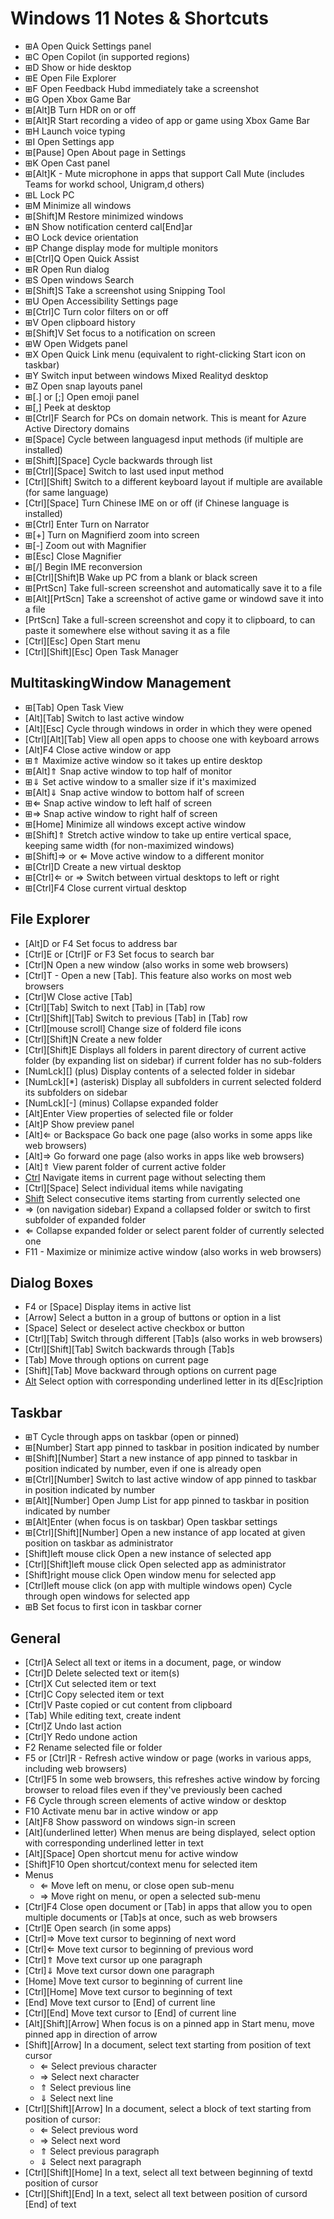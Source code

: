 # Windows 11 Notes & Shortcuts

- ⊞A Open Quick Settings panel
- ⊞C Open Copilot (in supported regions)
- ⊞D Show or hide desktop
- ⊞E Open File Explorer
- ⊞F Open Feedback Hubd immediately take a screenshot
- ⊞G Open Xbox Game Bar
- ⊞[Alt]B Turn HDR on or off
- ⊞[Alt]R Start recording a video of app or game using Xbox Game Bar
- ⊞H Launch voice typing
- ⊞I Open Settings app
- ⊞[Pause] Open About page in Settings
- ⊞K Open Cast panel
- ⊞[Alt]K - Mute microphone in apps that support Call Mute (includes Teams for workd school, Unigram,d others)
- ⊞L Lock PC
- ⊞M Minimize all windows
- ⊞[Shift]M Restore minimized windows
- ⊞N Show notification centerd cal[End]ar
- ⊞O Lock device orientation
- ⊞P Change display mode for multiple monitors
- ⊞[Ctrl]Q Open Quick Assist
- ⊞R Open Run dialog
- ⊞S Open windows Search
- ⊞[Shift]S Take a screenshot using Snipping Tool
- ⊞U Open Accessibility Settings page
- ⊞[Ctrl]C Turn color filters on or off
- ⊞V Open clipboard history
- ⊞[Shift]V Set focus to a notification on screen
- ⊞W Open Widgets panel
- ⊞X Open Quick Link menu (equivalent to right-clicking Start icon on taskbar)
- ⊞Y Switch input between windows Mixed Realityd desktop
- ⊞Z Open snap layouts panel
- ⊞[.] or [;] Open emoji panel
- ⊞[,] Peek at desktop
- ⊞[Ctrl]F Search for PCs on domain network. This is meant for Azure Active Directory domains
- ⊞[Space] Cycle between languagesd input methods (if multiple are installed)
- ⊞[Shift][Space] Cycle backwards through list
- ⊞[Ctrl][Space] Switch to last used input method
- [Ctrl][Shift] Switch to a different keyboard layout if multiple are available (for same language)
- [Ctrl][Space] Turn Chinese IME on or off (if Chinese language is installed)
- ⊞[Ctrl] Enter Turn on Narrator
- ⊞[+] Turn on Magnifierd zoom into screen
- ⊞[-] Zoom out with Magnifier
- ⊞[Esc] Close Magnifier
- ⊞[/] Begin IME reconversion
- ⊞[Ctrl][Shift]B Wake up PC from a blank or black screen
- ⊞[PrtScn] Take full-screen screenshot and automatically save it to a file
- ⊞[Alt][PrtScn] Take a screenshot of active game or windowd save it into a file
- [PrtScn] Take a full-screen screenshot and copy it to clipboard, to can paste it somewhere else without saving it as a file
- [Ctrl][Esc] Open Start menu
- [Ctrl][Shift][Esc] Open Task Manager

## MultitaskingWindow Management

- ⊞[Tab] Open Task View
- [Alt][Tab] Switch to last active window
- [Alt][Esc] Cycle through windows in order in which they were opened
- [Ctrl][Alt][Tab] View all open apps to choose one with keyboard arrows
- [Alt]F4 Close active window or app
- ⊞⇑ Maximize active window so it takes up entire desktop
- ⊞[Alt]⇑ Snap active window to top half of monitor
- ⊞⇓ Set active window to a smaller size if it's maximized
- ⊞[Alt]⇓ Snap active window to bottom half of screen
- ⊞⇐ Snap active window to left half of screen
- ⊞⇒ Snap active window to right half of screen
- ⊞[Home] Minimize all windows except active window
- ⊞[Shift]⇑ Stretch active window to take up entire vertical space, keeping same width (for non-maximized windows)
- ⊞[Shift]⇒ or ⇐ Move active window to a different monitor
- ⊞[Ctrl]D Create a new virtual desktop
- ⊞[Ctrl]⇐ or ⇒ Switch between virtual desktops to left or right
- ⊞[Ctrl]F4 Close current virtual desktop

## File Explorer

- [Alt]D or F4 Set focus to address bar
- [Ctrl]E or [Ctrl]F or F3 Set focus to search bar
- [Ctrl]N Open a new window (also works in some web browsers)
- [Ctrl]T - Open a new [Tab]. This feature also works on most web browsers
- [Ctrl]W Close active [Tab]
- [Ctrl][Tab] Switch to next [Tab] in [Tab] row
- [Ctrl][Shift][Tab] Switch to previous [Tab] in [Tab] row
- [Ctrl][mouse scroll] Change size of folderd file icons
- [Ctrl][Shift]N Create a new folder
- [Ctrl][Shift]E Displays all folders in parent directory of current active folder (by expanding list on sidebar) if current folder has no sub-folders
- [NumLck][] (plus) Display contents of a selected folder in sidebar
- [NumLck][*] (asterisk) Display all subfolders in current selected folderd its subfolders on sidebar
- [NumLck][-] (minus) Collapse expanded folder
- [Alt]Enter View properties of selected file or folder
- [Alt]P Show preview panel
- [Alt]⇐ or Backspace Go back one page (also works in some apps like web browsers)
- [Alt]⇒ Go forward one page (also works in apps like web browsers)
- [Alt]⇑ View parent folder of current active folder
- [Ctrl](arrow) Navigate items in current page without selecting them
- [Ctrl][Space] Select individual items while navigating
- [Shift](arrow) Select consecutive items starting from currently selected one
- ⇒ (on navigation sidebar) Expand a collapsed folder or switch to first subfolder of expanded folder
- ⇐ Collapse expanded folder or select parent folder of currently selected one
- F11 - Maximize or minimize active window (also works in web browsers)

## Dialog Boxes

- F4 or [Space] Display items in active list
- [Arrow] Select a button in a group of buttons or option in a list
- [Space] Select or deselect active checkbox or button
- [Ctrl][Tab] Switch through different [Tab]s (also works in web browsers)
- [Ctrl][Shift][Tab] Switch backwards through [Tab]s
- [Tab] Move through options on current page
- [Shift][Tab] Move backward through options on current page
- [Alt](letter) Select option with corresponding underlined letter in its d[Esc]ription

## Taskbar

- ⊞T Cycle through apps on taskbar (open or pinned)
- ⊞[Number] Start app pinned to taskbar in position indicated by number
- ⊞[Shift][Number] Start a new instance of app pinned to taskbar in position indicated by number, even if one is already open
- ⊞[Ctrl][Number] Switch to last active window of app pinned to taskbar in position indicated by number
- ⊞[Alt][Number] Open Jump List for app pinned to taskbar in position indicated by number
- ⊞[Alt]Enter (when focus is on taskbar) Open taskbar settings
- ⊞[Ctrl][Shift][Number] Open a new instance of app located at given position on taskbar as administrator
- [Shift]left mouse click Open a new instance of selected app
- [Ctrl][Shift]left mouse click Open selected app as administrator
- [Shift]right mouse click Open window menu for selected app
- [Ctrl]left mouse click (on app with multiple windows open) Cycle through open windows for selected app
- ⊞B Set focus to first icon in taskbar corner

## General

- [Ctrl]A Select all text or items in a document, page, or window
- [Ctrl]D Delete selected text or item(s)
- [Ctrl]X Cut selected item or text
- [Ctrl]C Copy selected item or text
- [Ctrl]V Paste copied or cut content from clipboard
- [Tab] While editing text, create indent
- [Ctrl]Z Undo last action
- [Ctrl]Y Redo undone action
- F2 Rename selected file or folder
- F5 or [Ctrl]R - Refresh active window or page (works in various apps, including web browsers)
- [Ctrl]F5 In some web browsers, this refreshes active window by forcing browser to reload files even if they've previously been cached
- F6 Cycle through screen elements of active window or desktop
- F10 Activate menu bar in active window or app
- [Alt]F8 Show password on windows sign-in screen
- [Alt](underlined letter) When menus are being displayed, select option with corresponding underlined letter in text
- [Alt][Space] Open shortcut menu for active window
- [Shift]F10 Open shortcut/context menu for selected item
- Menus
  - ⇐ Move left on menu, or close open sub-menu
  - ⇒ Move right on menu, or open a selected sub-menu
- [Ctrl]F4 Close open document or [Tab] in apps that allow you to open multiple documents or [Tab]s at once, such as web browsers
- [Ctrl]E Open search (in some apps)
- [Ctrl]⇒ Move text cursor to beginning of next word
- [Ctrl]⇐ Move text cursor to beginning of previous word
- [Ctrl]⇑ Move text cursor up one paragraph
- [Ctrl]⇓ Move text cursor down one paragraph
- [Home] Move text cursor to beginning of current line
- [Ctrl][Home] Move text cursor to beginning of text
- [End] Move text cursor to [End] of current line
- [Ctrl][End] Move text cursor to [End] of current line
- [Alt][Shift][Arrow] When focus is on a pinned app in Start menu, move pinned app in direction of arrow
- [Shift][Arrow] In a document, select text starting from position of text cursor
  - ⇐ Select previous character
  - ⇒ Select next character
  - ⇑ Select previous line
  - ⇓ Select next line
- [Ctrl][Shift][Arrow] In a document, select a block of text starting from position of cursor:
  - ⇐ Select previous word
  - ⇒ Select next word
  - ⇑ Select previous paragraph
  - ⇓ Select next paragraph
- [Ctrl][Shift][Home] In a text, select all text between beginning of textd position of cursor
- [Ctrl][Shift][End] In a text, select all text between position of cursord [End] of text
